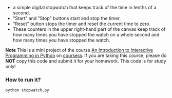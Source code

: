 * a simple digital stopwatch that keeps track of the time in tenths of a second. 
* "Start" and "Stop" buttons start and stop the timer.
* "Reset" button stops the timer and reset the current time to zero.
* These counters in the upper right-hand part of the canvas keep track of how many times you have stopped the watch on a whole second and how many times you have stopped the watch.

**Note**
This is a mini project of the course [An Introduction to Interactive Programming in Python](https://class.coursera.org/interactivepython-005) on [coursera](https://www.coursera.org/). If you are taking this course, please do **NOT** copy this code and submit it for your homework. This code is for study only!

### How to run it?

```
python stopwatch.py
```
